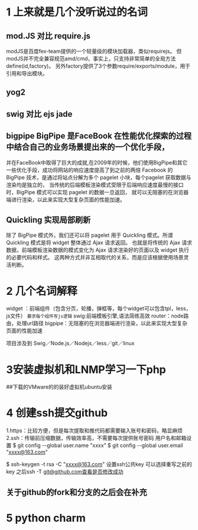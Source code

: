# 1 上来就是几个没听说过的名词
## mod.JS  对比 require.js
modJS是百度fex-team提供的一个轻量级的模块加载器，类似requirejs。
但modJS并不完全兼容规范amd/cmd，事实上，只支持非常简单的全局方法define(id,factory)。
另外factory提供了3个参数require/exports/module，用于引用和导出模块。



## yog2 



## swig 对比 ejs  jade



## bigpipe   BigPipe 是FaceBook 在性能优化探索的过程中结合自己的业务场景提出来的一个优化手段，
并在FaceBook中取得了巨大的成就,在2009年的时候，他们使用BigPipe和其它一些优化手段，成功将网站的响应速度提高了到之前的两倍
Facebook 的 BigPipe 技术，是通过将站点分解为多个 pagelet 小块，每个pagelet 获取数据与渲染均是独立的，
当传统的后端模板渲染模式受限于后端响应速度最慢的接口时，BigPipe 模式可以实现 pagelet 的数据一旦返回，
就可以无阻塞的在浏览器端进行渲染，以此来实现大型复杂页面的性能加速。

## Quickling 实现局部刷新
除了 BigPipe 模式外，我们还可以将 pagelet 用于 Quickling 模式。所谓 Quickling 模式是将 widget 整体通过 Ajax 请求返回。
也就是将传统的 Ajax 请求数据，前端模板渲染数据的模式变化为 Ajax 请求渲染好的页面以及 widget 执行的必要代码和样式。
这两种方式并非互相取代的关系，而是应该根据使用场景灵活判断。

# 2 几个名词解释 
widget ：前端组件（包含分页，轮播，弹框等，每个widget可以包含tpl，less， js文件）      ```要求每个组件写js逻辑```
swig:前端模板引擎,语法简练高效
router：node路由，处理url路径
bigpipe：无阻塞的在浏览器端进行渲染，以此来实现大型复杂页面的性能加速

项目涉及到 
Swig／Node.js／Nodejs／less／git／linux 

# 3安装虚拟机和LNMP学习一下php
##下载的VMware的的装好虚拟机ubuntu安装

# 4 创建ssh提交github
1.https：比较方便，但是每次提取和推代码都需要输入账号和密码，略显麻烦
2.ssh：传输前压缩数据，传输效率高，不需要每次提供账号密码
用户名和邮箱设置 $ git config --global user.name "xxxx"
$ git config --global user.email "xxxx@163.com"

$ ssh-keygen -t rsa -C "xxxx@163.com" 设置ssh公共key 可以选择重写之前的key 之后ssh -T git@github.com查看是否修改成功
## 关于github的fork和分支的之后会在补充 
# 5  python charm 
